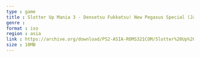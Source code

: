 ```yaml
---
type : game
title : Slotter Up Mania 3 - Densetsu Fukkatsu! New Pegasus Special (Japan)
genre : 
format : iso
region : asia
link : https://archive.org/download/PS2-ASIA-ROMS321COM/Slotter%20Up%20Mania%203%20-%20Densetsu%20Fukkatsu%21%20New%20Pegasus%20Special%20%28Japan%29.7z
size : 10MB
---
```

